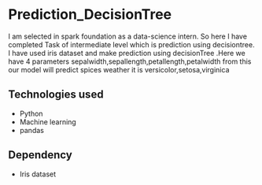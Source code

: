 # Prediction_DecisionTree
I am selected in spark foundation as a data-science intern. So here I have completed Task of intermediate level which is prediction using decisiontree. I have used  iris dataset and make prediction using decisionTree .Here we have 4 parameters sepalwidth,sepallength,petallength,petalwidth from this our model will predict spices weather it is versicolor,setosa,virginica 
## Technologies used
 - Python
 - Machine learning
 - pandas
## Dependency
 - Iris dataset 
